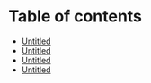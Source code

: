 # Table of contents

* [Untitled](README.md)
* [Untitled](untitled.md)
* [Untitled](untitled-2.md)
* [Untitled](untitled-3.md)

